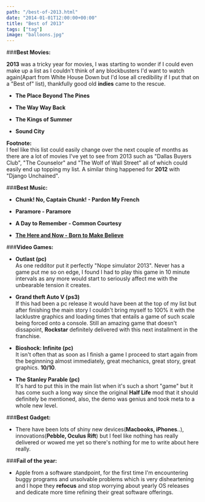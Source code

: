 ```yaml
---
path: "/best-of-2013.html"
date: "2014-01-01T12:00:00+00:00"
title: "Best of 2013"
tags: ["tag"]
image: "balloons.jpg"
---
```


###**Best Movies:** 
   
**2013** was a tricky year for movies, I was starting to wonder if I could even make up a list as I couldn't think of any blockbusters I'd want to watch again(Apart from White House Down but I'd lose all credibility if I put that on a "Best of" list), thankfully good old **indies** came to the rescue.

  * **The Place Beyond The Pines** 
  
  * **The Way Way Back** 
  
  * **The Kings of Summer** 
  
  * **Sound City** 


  **Footnote:**  
 I feel like this list could easily change over the next couple of months as there are a lot of movies I've yet to see from 2013 such as "Dallas Buyers Club", "The Counselor" and "The Wolf of Wall Street" all of which could easily end up topping my list. A similar thing happened for **2012** with "Django Unchained".

###**Best Music:** 
 

  * **Chunk! No, Captain Chunk! - Pardon My French**
  
  * **Paramore - Paramore**
  
  * **A Day to Remember - Common Courtesy**

  * **[The Here and Now - Born to Make Believe]("http://blacknumbers.bandcamp.com/album/born-to-make-believe-part-1")**  
  

###**Video Games:**  


  * **Outlast (pc)**  
  As one redditor put it perfectly "Nope simulator 2013". Never has a game put me so on edge, I found I had to play this game in 10 minute intervals as any more would start to seriously affect me with the unbearable tension it creates.
  
  * **Grand theft Auto V (ps3)**  
  If this had been a pc release it would have been at the top of my list but after finishing the main story I couldn't bring myself to 100% it with the lacklustre graphics and loading times that entails a game of such scale being forced onto a console. Still an amazing game that doesn't dissapoint, **Rockstar** definitely delivered with this next installment in the franchise.
  
  * **Bioshock: Infinite (pc)**  
It isn't often that as soon as I finish a game I proceed to start again from the beginnning almost immediately, great mechanics, great story, great graphics. **10/10**.

  * **The Stanley Parable (pc)**  
  It's hard to put this in the main list when it's such a short "game"
 but it has come such a long way since the original **Half Life** mod that it should definitely be mentioned, also, the demo was genius and took meta to a whole new level.
 
###**Best Gadget:**  


  * There have been lots of shiny new devices(**Macbooks, iPhones**..), innovations(**Pebble, Oculus Rift**) but I feel like nothing has really delivered or wowed me yet so there's nothing for me to write about here really.

###**Fail of the year:** 
 

  * Apple from a software standpoint, for the first time I'm encountering buggy programs and unsolvable problems which is very disheartening and I hope they **refocus** and stop worrying about yearly OS releases and dedicate more time refining their great software offerings.

